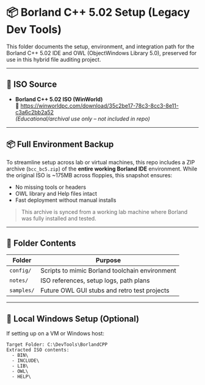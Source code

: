 # 📦 Borland C++ 5.02 Setup (Legacy Dev Tools)

This folder documents the setup, environment, and integration path for the Borland C++ 5.02 IDE and OWL (ObjectWindows Library 5.0), preserved for use in this hybrid file auditing project.

---

## 🔗 ISO Source

- **Borland C++ 5.02 ISO (WinWorld)**  
  📎 https://winworldpc.com/download/35c2be17-78c3-8cc3-8e11-c3a6c2bb2a52  
  *(Educational/archival use only – not included in repo)*

---

## 📦 Full Environment Backup

To streamline setup across lab or virtual machines, this repo includes a ZIP archive (`bcc_bc5.zip`) of the **entire working Borland IDE** environment. While the original ISO is ~175MB across floppies, this snapshot ensures:

- No missing tools or headers
- OWL library and Help files intact
- Fast deployment without manual installs

> This archive is synced from a working lab machine where Borland was fully installed and tested.

---

## 🧱 Folder Contents

| Folder        | Purpose                                        |
|---------------|------------------------------------------------|
| `config/`     | Scripts to mimic Borland toolchain environment |
| `notes/`      | ISO references, setup logs, path plans         |
| `samples/`    | Future OWL GUI stubs and retro test projects   |

---

## 🧰 Local Windows Setup (Optional)

If setting up on a VM or Windows host:

```plaintext
Target Folder: C:\DevTools\BorlandCPP
Extracted ISO contents:
  - BIN\
  - INCLUDE\
  - LIB\
  - OWL\
  - HELP\
